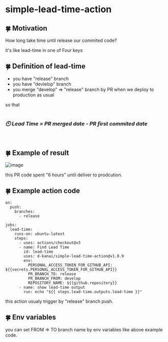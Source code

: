 # simple-lead-time-action

## :four_leaf_clover: Motivation

How long take time until release our commited code?

it's like lead-time in one of Four keys

## :four_leaf_clover: Definition of lead-time

- you have "release" branch
- you have "devlelop" branch
- you merge "develop" => "release" branch by PR when we deploy to production as usual

so that
<br/>
<br/>

### *:clock10: Lead Time = PR merged date - PR first commited date*

<br/>

## :four_leaf_clover: Example of result
![image](https://user-images.githubusercontent.com/97098139/207061911-939e415e-8845-444f-af99-23c16ad3a1fc.png)

this PR code spent "6 hours" until deliver to prodcution.

## :four_leaf_clover: Example action code

```
on:
  push:
    branches:
      - release

jobs:
  lead-time:
    runs-on: ubuntu-latest
    steps:
      - uses: actions/checkout@v3
      - name: Find Lead Time
        id: lead-time
        uses: d-kanai/simple-lead-time-action@v1.0.9
        env:
          PERSONAL_ACCESS_TOKEN_FOR_GITHUB_API: ${{secrets.PERSONAL_ACCESS_TOKEN_FOR_GITHUB_API}}
          PR_BRANCH_TO: release
          PR_BRANCH_FROM: develop
          REPOSITORY_NAME: ${{github.repository}}
      - name: show lead-time output
        run: echo "${{ steps.lead-time.outputs.lead-time }}"
```

this action usualy trigger by "release" branch push.

## :four_leaf_clover: Env variables

you can set FROM => TO branch name by env variables like above example code.
